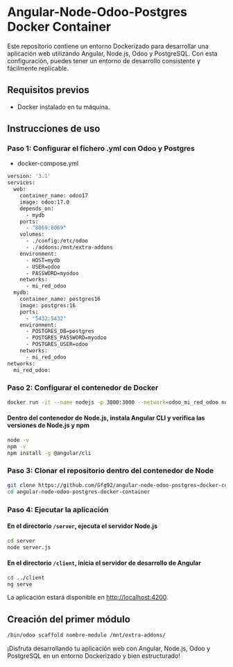 # Angular-Node-Odoo-Postgres Docker Container

Este repositorio contiene un entorno Dockerizado para desarrollar una aplicación web utilizando Angular, Node.js, Odoo y PostgreSQL. Con esta configuración, puedes tener un entorno de desarrollo consistente y fácilmente replicable.

## Requisitos previos
- Docker instalado en tu máquina.

## Instrucciones de uso

### Paso 1: Configurar el fichero .yml con Odoo y Postgres
- docker-compose.yml
```bash
version: '3.1'
services:
  web:
    container_name: odoo17
    image: odoo:17.0
    depends_on:
      - mydb
    ports:
      - "8069:8069"
    volumes:
      - ./config:/etc/odoo
      - ./addons:/mnt/extra-addons  
    environment:
      - HOST=mydb
      - USER=odoo
      - PASSWORD=myodoo
    networks:
      - mi_red_odoo
  mydb:
    container_name: postgres16
    image: postgres:16
    ports:
      - "5432:5432"
    environment:
      - POSTGRES_DB=postgres
      - POSTGRES_PASSWORD=myodoo
      - POSTGRES_USER=odoo
    networks:
      - mi_red_odoo
networks:
  mi_red_odoo:
```
### Paso 2: Configurar el contenedor de Docker
```bash
docker run -it --name nodejs -p 3000:3000 --network=odoo_mi_red_odoo node:21
```

#### Dentro del contenedor de Node.js, instala Angular CLI y verifica las versiones de Node.js y npm
```bash
node -v
npm -v
npm install -g @angular/cli
```

### Paso 3: Clonar el repositorio dentro del contenedor de Node
```bash
git clone https://github.com/Gfg92/angular-node-odoo-postgres-docker-container.git
cd angular-node-odoo-postgres-docker-container
```

### Paso 4: Ejecutar la aplicación

#### En el directorio `/server`, ejecuta el servidor Node.js
```bash
cd server
node server.js
```

#### En el directorio `/client`, inicia el servidor de desarrollo de Angular
```bash
cd ../client
ng serve
```

La aplicación estará disponible en [http://localhost:4200](http://localhost:4200).

## Creación del primer módulo
```bash
/bin/odoo scaffold nombre-modulo /mnt/extra-addons/
```

¡Disfruta desarrollando tu aplicación web con Angular, Node.js, Odoo y PostgreSQL en un entorno Dockerizado y bien estructurado!
